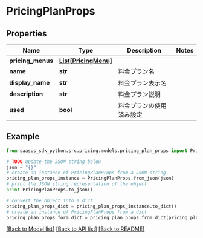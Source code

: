 # PricingPlanProps


## Properties

Name | Type | Description | Notes
------------ | ------------- | ------------- | -------------
**pricing_menus** | [**List[PricingMenu]**](PricingMenu.md) |  | 
**name** | **str** | 料金プラン名 | 
**display_name** | **str** | 料金プラン表示名 | 
**description** | **str** | 料金プラン説明 | 
**used** | **bool** | 料金プランの使用済み設定 | 

## Example

```python
from saasus_sdk_python.src.pricing.models.pricing_plan_props import PricingPlanProps

# TODO update the JSON string below
json = "{}"
# create an instance of PricingPlanProps from a JSON string
pricing_plan_props_instance = PricingPlanProps.from_json(json)
# print the JSON string representation of the object
print PricingPlanProps.to_json()

# convert the object into a dict
pricing_plan_props_dict = pricing_plan_props_instance.to_dict()
# create an instance of PricingPlanProps from a dict
pricing_plan_props_form_dict = pricing_plan_props.from_dict(pricing_plan_props_dict)
```
[[Back to Model list]](../README.md#documentation-for-models) [[Back to API list]](../README.md#documentation-for-api-endpoints) [[Back to README]](../README.md)


